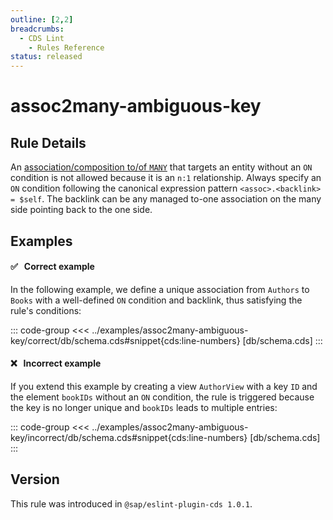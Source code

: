 ```yaml
---
outline: [2,2]
breadcrumbs:
  - CDS Lint
    - Rules Reference
status: released
---
```


<script setup>
  import PlaygroundBadge from '../components/PlaygroundBadge.vue'
</script>

# assoc2many-ambiguous-key

## Rule Details

An [association/composition to/of `MANY`](../../../cds/cdl#to-many-associations) that targets an entity without an `ON` condition is not allowed because it is an `n:1` relationship. Always specify an `ON` condition following the canonical expression pattern `<assoc>.<backlink> = $self`. The backlink can be any managed to-one association on the many side pointing back to the one side.

## Examples

#### ✅ &nbsp; Correct example

In the following example, we define a unique association from `Authors` to `Books` with a well-defined `ON` condition and backlink, thus satisfying the rule's conditions:

::: code-group
<<< ../examples/assoc2many-ambiguous-key/correct/db/schema.cds#snippet{cds:line-numbers} [db/schema.cds]
:::
<PlaygroundBadge
  name="assoc2many-ambiguous-key"
  kind="correct"
  :rules="{'@sap/cds/assoc2many-ambiguous-key': ['error', 'show']}"
  :files="['db/schema.cds']"
/>

#### ❌ &nbsp; Incorrect example

If you extend this example by creating a view `AuthorView` with a key `ID` and the element `bookIDs` without an `ON` condition, the rule is triggered because the key is no longer unique and `bookIDs` leads to multiple entries:

::: code-group
<<< ../examples/assoc2many-ambiguous-key/incorrect/db/schema.cds#snippet{cds:line-numbers} [db/schema.cds]
:::
<PlaygroundBadge
  name="assoc2many-ambiguous-key"
  kind="incorrect"
  :rules="{'@sap/cds/assoc2many-ambiguous-key': ['error', 'show']}"
  :files="['db/schema.cds']"
/>

## Version
This rule was introduced in `@sap/eslint-plugin-cds 1.0.1`.
